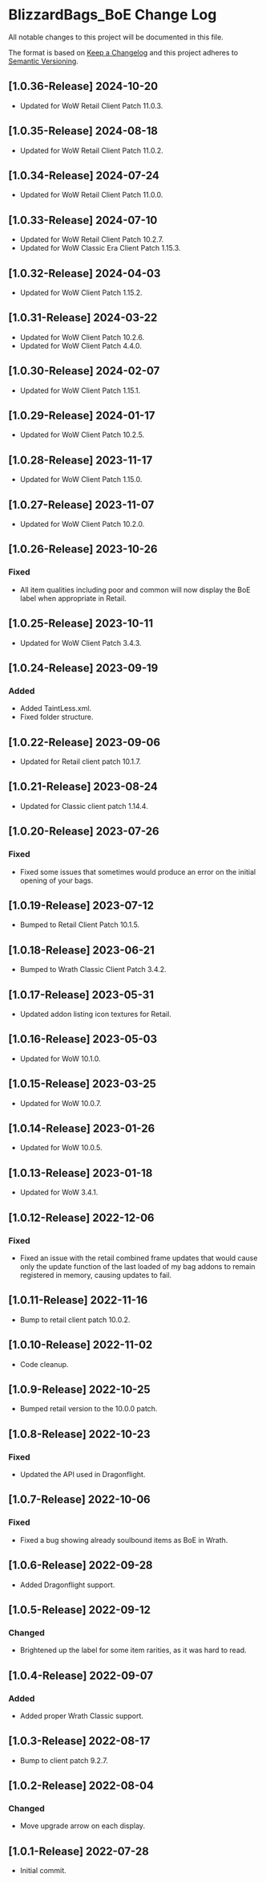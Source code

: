 # BlizzardBags_BoE Change Log
All notable changes to this project will be documented in this file.

The format is based on [Keep a Changelog](http://keepachangelog.com/)
and this project adheres to [Semantic Versioning](http://semver.org/).

## [1.0.36-Release] 2024-10-20
- Updated for WoW Retail Client Patch 11.0.3.

## [1.0.35-Release] 2024-08-18
- Updated for WoW Retail Client Patch 11.0.2.

## [1.0.34-Release] 2024-07-24
- Updated for WoW Retail Client Patch 11.0.0.

## [1.0.33-Release] 2024-07-10
- Updated for WoW Retail Client Patch 10.2.7.
- Updated for WoW Classic Era Client Patch 1.15.3.

## [1.0.32-Release] 2024-04-03
- Updated for WoW Client Patch 1.15.2.

## [1.0.31-Release] 2024-03-22
- Updated for WoW Client Patch 10.2.6.
- Updated for WoW Client Patch 4.4.0.

## [1.0.30-Release] 2024-02-07
- Updated for WoW Client Patch 1.15.1.

## [1.0.29-Release] 2024-01-17
- Updated for WoW Client Patch 10.2.5.

## [1.0.28-Release] 2023-11-17
- Updated for WoW Client Patch 1.15.0.

## [1.0.27-Release] 2023-11-07
- Updated for WoW Client Patch 10.2.0.

## [1.0.26-Release] 2023-10-26
### Fixed
- All item qualities including poor and common will now display the BoE label when appropriate in Retail.

## [1.0.25-Release] 2023-10-11
- Updated for WoW Client Patch 3.4.3.

## [1.0.24-Release] 2023-09-19
### Added
- Added TaintLess.xml.
- Fixed folder structure.

## [1.0.22-Release] 2023-09-06
- Updated for Retail client patch 10.1.7.

## [1.0.21-Release] 2023-08-24
- Updated for Classic client patch 1.14.4.

## [1.0.20-Release] 2023-07-26
### Fixed
- Fixed some issues that sometimes would produce an error on the initial opening of your bags.

## [1.0.19-Release] 2023-07-12
- Bumped to Retail Client Patch 10.1.5.

## [1.0.18-Release] 2023-06-21
- Bumped to Wrath Classic Client Patch 3.4.2.

## [1.0.17-Release] 2023-05-31
- Updated addon listing icon textures for Retail.

## [1.0.16-Release] 2023-05-03
- Updated for WoW 10.1.0.

## [1.0.15-Release] 2023-03-25
- Updated for WoW 10.0.7.

## [1.0.14-Release] 2023-01-26
- Updated for WoW 10.0.5.

## [1.0.13-Release] 2023-01-18
- Updated for WoW 3.4.1.

## [1.0.12-Release] 2022-12-06
### Fixed
- Fixed an issue with the retail combined frame updates that would cause only the update function of the last loaded of my bag addons to remain registered in memory, causing updates to fail.

## [1.0.11-Release] 2022-11-16
- Bump to retail client patch 10.0.2.

## [1.0.10-Release] 2022-11-02
- Code cleanup.

## [1.0.9-Release] 2022-10-25
- Bumped retail version to the 10.0.0 patch.

## [1.0.8-Release] 2022-10-23
### Fixed
- Updated the API used in Dragonflight.

## [1.0.7-Release] 2022-10-06
### Fixed
- Fixed a bug showing already soulbound items as BoE in Wrath.

## [1.0.6-Release] 2022-09-28
- Added Dragonflight support.

## [1.0.5-Release] 2022-09-12
### Changed
- Brightened up the label for some item rarities, as it was hard to read.

## [1.0.4-Release] 2022-09-07
### Added
- Added proper Wrath Classic support.

## [1.0.3-Release] 2022-08-17
- Bump to client patch 9.2.7.

## [1.0.2-Release] 2022-08-04
### Changed
- Move upgrade arrow on each display.

## [1.0.1-Release] 2022-07-28
- Initial commit.
